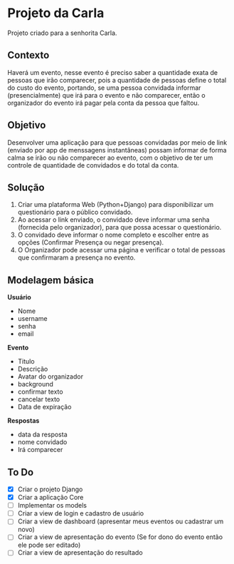 # Projeto da Carla
Projeto criado para a senhorita Carla.


## Contexto

Haverá um evento, nesse evento é preciso saber a quantidade exata de pessoas que irão comparecer, pois a quantidade de pessoas define o total do custo do evento, portando, se uma pessoa convidada informar (presencialmente) que irá para o evento e não comparecer, então o organizador do evento irá pagar pela conta da pessoa que faltou.

## Objetivo

Desenvolver uma aplicação para que pessoas convidadas por meio de link (enviado por app de menssagens instantâneas) possam informar de forma calma se irão ou não comparecer ao evento, com o objetivo de ter um controle de quantidade de convidados e do total da conta.


## Solução

1. Criar uma plataforma Web (Python+Django) para disponibilizar um questionário para o público convidado.
2. Ao acessar o link enviado, o convidado deve informar uma senha (fornecida pelo organizador), para que possa acessar o questionário. 
3. O convidado deve informar o nome completo e escolher entre as opções (Confirmar Presença ou negar presença).
4. O Organizador pode acessar uma página e verificar o total de pessoas que confirmaram a presença no evento.


## Modelagem básica

**Usuário**
- Nome
- username
- senha
- email

**Evento**
- Titulo
- Descrição
- Avatar do organizador
- background
- confirmar texto
- cancelar texto
- Data de expiração

**Respostas**
- data da resposta
- nome convidado
- Irá comparecer

## To Do

- [X] Criar o projeto Django
- [X] Criar a aplicação Core
- [ ] Implementar os models
- [ ] Criar a view de login e cadastro de usuário
- [ ] Criar a view de dashboard (apresentar meus eventos ou cadastrar um novo)
- [ ] Criar a view de apresentação do evento (Se for dono do evento então ele pode ser editado)
- [ ] Criar a view de apresentação do resultado
